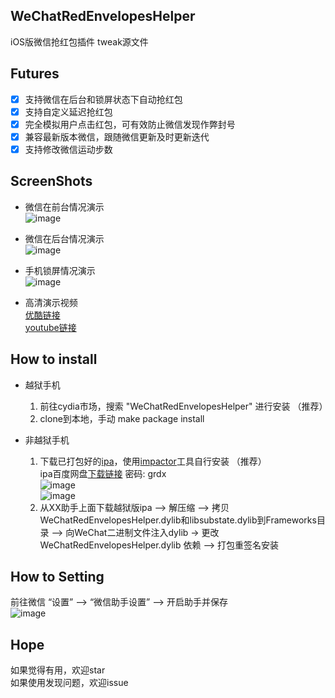 ## WeChatRedEnvelopesHelper
iOS版微信抢红包插件 tweak源文件

## Futures
- [x] 支持微信在后台和锁屏状态下自动抢红包
- [x] 支持自定义延迟抢红包
- [x] 完全模拟用户点击红包，可有效防止微信发现作弊封号
- [x] 兼容最新版本微信，跟随微信更新及时更新迭代
- [x] 支持修改微信运动步数

## ScreenShots
- 微信在前台情况演示</br>
  ![image](https://github.com/kevll/WeChatRedEnvelopesHelper/blob/master/screenshots/foregroundstatus.gif)

- 微信在后台情况演示</br>
  ![image](https://github.com/kevll/WeChatRedEnvelopesHelper/blob/master/screenshots/backgroundstatus.gif)

- 手机锁屏情况演示</br>
  ![image](https://github.com/kevll/WeChatRedEnvelopesHelper/blob/master/screenshots/lockscreenstatus.gif)

- 高清演示视频</br>
  [优酷链接](http://v.youku.com/v_show/id_XMzI3NDI3MzE2NA==.html)</br>
  [youtube链接](https://www.youtube.com/watch?v=cZH16LGaOko)

## How to install

- 越狱手机
    1.  前往cydia市场，搜索 "WeChatRedEnvelopesHelper" 进行安装 （推荐）
    2.  clone到本地，手动 make package install

- 非越狱手机
    1. 下载已打包好的[ipa](https://github.com/kevll/WeChatRedEnvelopesHelper/blob/master/ipa/WeChat-kevll.ipa)，使用[impactor](http://www.cydiaimpactor.com/)工具自行安装 （推荐）</br>
        ipa百度网盘[下载链接](https://pan.baidu.com/s/1bKlctg)  密码: grdx </br>
      ![image](https://github.com/kevll/WeChatRedEnvelopesHelper/blob/master/screenshots/stepone.gif)</br>
      ![image](https://github.com/kevll/WeChatRedEnvelopesHelper/blob/master/screenshots/steptwo.gif)</br>
    2. 从XX助手上面下载越狱版ipa --> 解压缩 --> 拷贝WeChatRedEnvelopesHelper.dylib和libsubstate.dylib到Frameworks目录 --> 向WeChat二进制文件注入dylib -> 更改 WeChatRedEnvelopesHelper.dylib 依赖 --> 打包重签名安装

## How to Setting
前往微信 “设置” —-> “微信助手设置” —-> 开启助手并保存</br>
![image](https://github.com/kevll/WeChatRedEnvelopesHelper/blob/master/screenshots/stepthree.gif)

## Hope

如果觉得有用，欢迎star</br>
如果使用发现问题，欢迎issue
